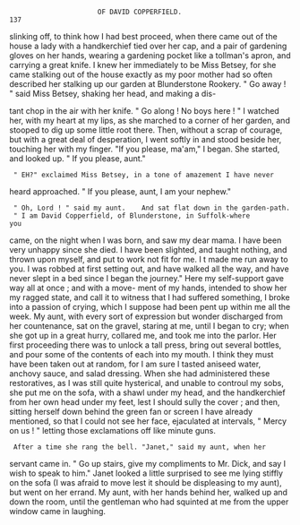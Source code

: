                           OF DAVID COPPERFIELD.                           137
  slinking off, to think how I had best proceed, when there came out of the
 house a lady with a handkerchief tied over her cap, and a pair of gardening
 gloves on her hands, wearing a gardening pocket like a tollman's apron,
 and carrying a great knife. I knew her immediately to be Miss Betsey,
 for she came stalking out of the house exactly as my poor mother had
 so often described her stalking up our garden at Blunderstone Rookery.
      " Go away ! " said Miss Betsey, shaking her head, and making a dis-

 tant chop in the air with her knife. " Go along ! No boys here ! "
     I watched her, with my heart at my lips, as she marched to a corner of
 her garden, and stooped to dig up some little root there. Then, without
 a scrap of courage, but with a great deal of desperation, I went softly in
 and stood beside her, touching her with my finger.
     "If you please, ma'am," I began.
     She started, and looked up.
     " If you please, aunt."

     " EH?" exclaimed Miss Betsey, in a tone of amazement I have never
 heard approached.
     " If you please, aunt, I am your nephew."

     " Oh, Lord ! " said my aunt.    And sat flat down in the garden-path.
     " I am David Copperfield, of Blunderstone, in Suffolk-where            you
 came, on the night when I was born, and saw my dear mama. I have
been very unhappy since she died. I have been slighted, and taught
 nothing, and thrown upon myself, and put to work not fit for me. I t
made me run away to you. I was robbed at first setting out, and have
walked all the way, and have never slept in a bed since I began the
journey." Here my self-support gave way all at once ; and with a move-
ment of my hands, intended to show her my ragged state, and call it to
witness that I had suffered something, I broke into a passion of crying,
 which I suppose had been pent up within me all the week.
     My aunt, with every sort of expression but wonder discharged from her
 countenance, sat on the gravel, staring at me, until I began to cry; when
she got up in a great hurry, collared me, and took me into the parlor.
Her first proceeding there was to unlock a tall press, bring out several
bottles, and pour some of the contents of each into my mouth. I think
they must have been taken out at random, for I am sure I tasted aniseed
water, anchovy sauce, and salad dressing. When she had administered
these restoratives, as I was still quite hysterical, and unable to controul
my sobs, she put me on the sofa, with a shawl under my head, and the
handkerchief from her own head under my feet, lest I should sully the
cover ; and then, sitting herself down behind the green fan or screen I have
already mentioned, so that I could not see her face, ejaculated at intervals,
 " Mercy on us ! " letting those exclamations off like minute guns.

     After a time she rang the bell. "Janet," said my aunt, when her
servant came in. " Go up stairs, give my compliments to Mr. Dick, and
 say I wish to speak to him."
     Janet looked a little surprised to see me lying stiffly on the sofa (I was
 afraid to move lest it should be displeasing to my aunt), but went on her
errand. My aunt, with her hands behind her, walked up and down the
room, until the gentleman who had squinted at me from the upper window
came in laughing.

